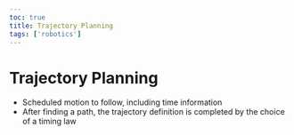 ```yaml
---
toc: true
title: Trajectory Planning
tags: ['robotics']
---
```


# Trajectory Planning
- Scheduled motion to follow, including time information
- After finding a path, the trajectory definition is completed by the choice of a timing law



